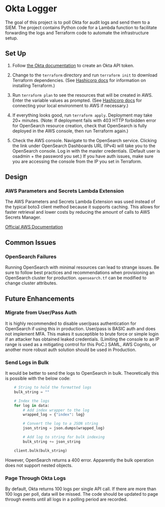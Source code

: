 # Okta Logger

The goal of this project is to poll Okta for audit logs and send them to a SIEM. The project contains Python code for a Lambda function to facilitate forwarding the logs and Terraform code to automate the infrastructure setup. 

## Set Up
1. Follow [the Okta documentation](https://developer.okta.com/docs/guides/create-an-api-token/main/) to create an Okta API token.

2. Change to the `terraform` directory and run `terraform init` to download Terraform dependencies. (See [Hashicorp docs](https://developer.hashicorp.com/terraform/tutorials/aws-get-started/install-cli) for information on installing Terraform.)

3. Run `terraform plan` to see the resources that will be created in AWS. Enter the variable values as prompted. (See [Hashicorp docs](https://developer.hashicorp.com/terraform/tutorials/aws-get-started/aws-build) for connecting your local environment to AWS if necessary.)

4. If everything looks good, run `terraform apply`. Deployment may take 20+ minutes. (Note: If deployment fails with 403 HTTP forbidden error for OpenSearch resource creation, check that OpenSearch is fully deployed in the AWS console, then run Terraform again.)

5. Check the AWS console. Navigate to the OpenSearch service. Clicking the link under OpenSearch Dashboards URL (IPv4) will take you to the OpenSearch console. Log in with the master credentials. (Default user is osadmin + the password you set.) If you have auth issues, make sure you are accessing the console from the IP you set in Terraform.

## Design

### AWS Parameters and Secrets Lambda Extension
The AWS Parameters and Secrets Lambda Extension was used instead of the typical boto3 client method because it supports caching. This allows for faster retrieval and lower costs by reducing the amount of calls to AWS Secrets Manager.

[Official AWS Documentation](https://docs.aws.amazon.com/secretsmanager/latest/userguide/retrieving-secrets_lambda.html)

## Common Issues

### OpenSearch Failures
Running OpenSearch with minimal resources can lead to strange issues. Be sure to follow best practices and recommendations when provisioning an OpenSearch cluster for production. `opensearch.tf` can be modified to change cluster attributes.

## Future Enhancements

### Migrate from User/Pass Auth
It is highly recommended to disable user/pass authentication for OpenSearch if using this in production. User/pass is BASIC auth and does not implement MFA. This makes it susceptible to brute force or simple login if an attacker has obtained leaked credentials. (Limiting the console to an IP range is used as a mitigating control for this PoC.) SAML, AWS Cognito, or another more robust auth solution should be used in Production.

### Send Logs in Bulk
It would be better to send the logs to OpenSearch in bulk. Theoretically this is possible with the below code:

```Python
    # String to hold the formatted logs
    bulk_string = ""

    # Index the logs
    for log in data:
        # Add index wrapper to the log
        wrapped_log = {"index": log}

        # Convert the log to a JSON string
        json_string = json.dumps(wrapped_log)

        # Add log to string for bulk indexing
        bulk_string += json_string

    client.bulk(bulk_string)
```

However, OpenSearch returns a 400 error. Apparently the bulk operation does not support nested objects. 

### Page Through Okta Logs
By default, Okta returns 100 logs per single API call. If there are more than 100 logs per poll, data will be missed. The code should be updated to page through events until all logs in a polling period are recorded. 
